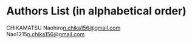 # Authors List (in alphabetical order)
CHIKAMATSU Naohiro<n.chika156@gmail.com>
Nao1215<n.chika156@gmail.com>
